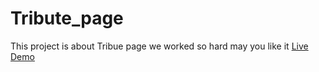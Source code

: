 
# Tribute_page
 This project is about Tribue page we worked so hard may you like it
 [Live Demo]( https://behishta-nazari.github.io/turbuepage/)

